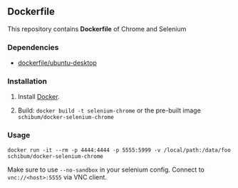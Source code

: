 ## Dockerfile

This repository contains **Dockerfile** of Chrome and Selenium


### Dependencies

* [dockerfile/ubuntu-desktop](http://dockerfile.github.io/#/ubuntu-desktop)


### Installation

1. Install [Docker](https://www.docker.io/).

2. Build: `docker build -t selenium-chrome` or the pre-built image `schibum/docker-selenium-chrome`


### Usage

    docker run -it --rm -p 4444:4444 -p 5555:5999 -v /local/path:/data/foo schibum/docker-selenium-chrome

Make sure to use `--no-sandbox` in your selenium config.
Connect to `vnc://<host>:5555` via VNC client.
